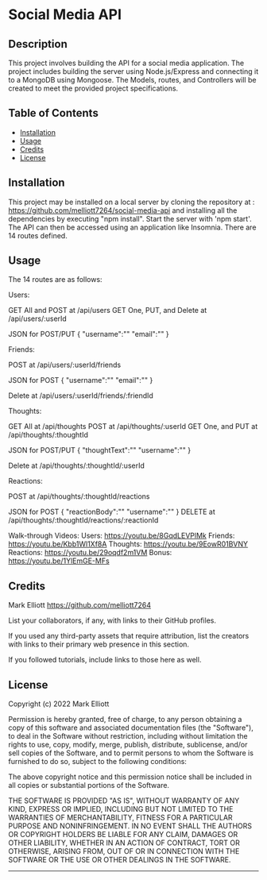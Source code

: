 # Social Media API

## Description

This project involves building the API for a social media application. The project includes building the server using Node.js/Express and connecting it to a MongoDB using Mongoose. The Models, routes, and Controllers will be created to meet the provided project specifications.

## Table of Contents

- [Installation](#installation)
- [Usage](#usage)
- [Credits](#credits)
- [License](#license)

## Installation

This project may be installed on a local server by cloning the repository at : https://github.com/melliott7264/social-media-api and installing all the dependencies by executing "npm install". Start the server with 'npm start'. The API can then be accessed using an application like Insomnia. There are 14 routes defined.

## Usage

The 14 routes are as follows:

Users:

GET All and POST at /api/users
GET One, PUT, and Delete at /api/users/:userId

JSON for POST/PUT
{
"username":""
"email":""
}

Friends:

POST at /api/users/:userId/friends

JSON for POST
{
"username":""
"email":""
}

Delete at /api/users/:userId/friends/:friendId

Thoughts:

GET All at /api/thoughts
POST at /api/thoughts/:userId
GET One, and PUT at /api/thoughts/:thoughtId

JSON for POST/PUT
{
"thoughtText":""
"username":""
}

Delete at /api/thoughts/:thoughtId/:userId

Reactions:

POST at /api/thoughts/:thoughtId/reactions

JSON for POST
{
"reactionBody":""
"username":""
}
DELETE at /api/thoughts/:thoughtId/reactions/:reactionId

Walk-through Videos:
Users: https://youtu.be/8GqdLEVPlMk
Friends: https://youtu.be/Kbb1Wl1Xf8A
Thoughts: https://youtu.be/9EowR01BVNY
Reactions: https://youtu.be/29oqdf2m1VM
Bonus: https://youtu.be/1YlEmGE-MFs

## Credits

Mark Elliott https://github.com/melliott7264

List your collaborators, if any, with links to their GitHub profiles.

If you used any third-party assets that require attribution, list the creators with links to their primary web presence in this section.

If you followed tutorials, include links to those here as well.

## License

Copyright (c) 2022 Mark Elliott

Permission is hereby granted, free of charge, to any person obtaining a copy
of this software and associated documentation files (the "Software"), to deal
in the Software without restriction, including without limitation the rights
to use, copy, modify, merge, publish, distribute, sublicense, and/or sell
copies of the Software, and to permit persons to whom the Software is
furnished to do so, subject to the following conditions:

The above copyright notice and this permission notice shall be included in all
copies or substantial portions of the Software.

THE SOFTWARE IS PROVIDED "AS IS", WITHOUT WARRANTY OF ANY KIND, EXPRESS OR
IMPLIED, INCLUDING BUT NOT LIMITED TO THE WARRANTIES OF MERCHANTABILITY,
FITNESS FOR A PARTICULAR PURPOSE AND NONINFRINGEMENT. IN NO EVENT SHALL THE
AUTHORS OR COPYRIGHT HOLDERS BE LIABLE FOR ANY CLAIM, DAMAGES OR OTHER
LIABILITY, WHETHER IN AN ACTION OF CONTRACT, TORT OR OTHERWISE, ARISING FROM,
OUT OF OR IN CONNECTION WITH THE SOFTWARE OR THE USE OR OTHER DEALINGS IN THE
SOFTWARE.

---

